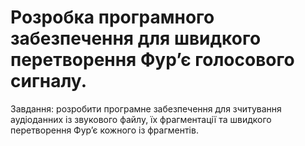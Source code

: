 # Розробка програмного забезпечення для швидкого перетворення Фур’є голосового сигналу.
 Завдання: розробити програмне забезпечення для зчитування аудіоданних із звукового  файлу, їх фрагментації та швидкого перетворення Фур’є кожного із фрагментів. 
